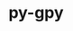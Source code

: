 ---
title: "py-gpy"
layout: cache
categories: [package, v0.21.2]
meta: {"versions": ["1.10.0"], "compilers": ["gcc@=11.4.0", "gcc@=9.4.0", "oneapi@=2023.2.0"], "oss": ["ubuntu20.04"], "platforms": ["linux"], "targets": ["neoverse_v1", "ppc64le", "x86_64_v3"], "stacks": ["e4s", "e4s-neoverse_v1", "e4s-oneapi", "e4s-power", "root"], "num_specs": 4, "num_specs_by_stack": {"e4s-neoverse_v1": 1, "root": 4, "e4s-power": 1, "e4s": 1, "e4s-oneapi": 1}}
spec_details: [{"hash": "pg3vwt376wsahdzzku35th5ysbus2l5t", "compiler": "gcc@=11.4.0", "versions": ["1.10.0"], "os": "ubuntu20.04", "platform": "linux", "target": "neoverse_v1", "variants": ["build_system=python_pip"], "stacks": ["e4s-neoverse_v1", "root"], "size": "-", "tarball": "https://binaries.spack.io/releases/v0.21.2/build_cache/linux-ubuntu20.04-neoverse_v1/gcc-11.4.0/py-gpy-1.10.0/linux-ubuntu20.04-neoverse_v1-gcc-11.4.0-py-gpy-1.10.0-pg3vwt376wsahdzzku35th5ysbus2l5t.spack"}, {"hash": "oxee4ah33rktblnbzqbvocufnzo3nsbq", "compiler": "gcc@=9.4.0", "versions": ["1.10.0"], "os": "ubuntu20.04", "platform": "linux", "target": "ppc64le", "variants": ["build_system=python_pip"], "stacks": ["e4s-power", "root"], "size": "-", "tarball": "https://binaries.spack.io/releases/v0.21.2/build_cache/linux-ubuntu20.04-ppc64le/gcc-9.4.0/py-gpy-1.10.0/linux-ubuntu20.04-ppc64le-gcc-9.4.0-py-gpy-1.10.0-oxee4ah33rktblnbzqbvocufnzo3nsbq.spack"}, {"hash": "k4jrkn4gpt7dnup3xu4uwwxw3coxwkv2", "compiler": "gcc@=11.4.0", "versions": ["1.10.0"], "os": "ubuntu20.04", "platform": "linux", "target": "x86_64_v3", "variants": ["build_system=python_pip"], "stacks": ["e4s", "root"], "size": "-", "tarball": "https://binaries.spack.io/releases/v0.21.2/build_cache/linux-ubuntu20.04-x86_64_v3/gcc-11.4.0/py-gpy-1.10.0/linux-ubuntu20.04-x86_64_v3-gcc-11.4.0-py-gpy-1.10.0-k4jrkn4gpt7dnup3xu4uwwxw3coxwkv2.spack"}, {"hash": "tpgz2tkvj72mbgwgmk3jvgie23ghd3lf", "compiler": "oneapi@=2023.2.0", "versions": ["1.10.0"], "os": "ubuntu20.04", "platform": "linux", "target": "x86_64_v3", "variants": ["build_system=python_pip"], "stacks": ["e4s-oneapi", "root"], "size": "-", "tarball": "https://binaries.spack.io/releases/v0.21.2/build_cache/linux-ubuntu20.04-x86_64_v3/oneapi-2023.2.0/py-gpy-1.10.0/linux-ubuntu20.04-x86_64_v3-oneapi-2023.2.0-py-gpy-1.10.0-tpgz2tkvj72mbgwgmk3jvgie23ghd3lf.spack"}]
---